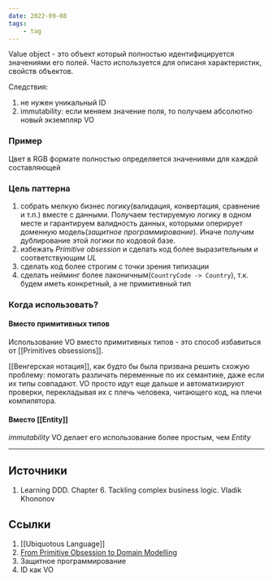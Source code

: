 ```yaml
---
date: 2022-09-08
tags:
    - tag
---
```


Value object - это объект который полностью идентифицируется значениями его полей. Часто используется для описаня характеристик, свойств объектов.

Следствия:

1. не нужен уникальный ID
1. immutability: если меняем значение поля, то получаем абсолютно новый экземпляр VO

### Пример

Цвет в RGB формате полностью определяется значениями для каждой составляющей

### Цель паттерна

1. собрать мелкую бизнес логику(валидация, конвертация, сравнение и т.п.) вместе с данными. Получаем тестируемую логику в одном месте и гарантируем валидность данных, которыми оперирует доменную модель(*защитное программирование*). Иначе получим дублирование этой логики по кодовой базе.
1. избежать *Primitive obsession* и сделать код более выразительным и соответствующим *UL*
1. сделать код более строгим с точки зрения типизации
1. сделать нейминг более лаконичным(```CountryCode -> Country```), т.к. будем иметь конкретный, а не примитивный тип

### Когда использовать?

#### Вместо примитивных типов

Использование VO вместо примитивных типов - это способ избавиться от [[Primitives obsessions]].

[[Венгерская нотация]], как будто бы была призвана решить схожую проблему: помогать различать переменные по их семантике, даже если их типы совпадают. VO просто идут еще дальше и автоматизируют проверки, перекладывая их с плечь человека, читающего код, на плечи компилятора.

#### Вместо [[Entity]]

*immutability* VO делает его использование более простым, чем *Entity*

---

## Источники

1. Learning DDD. Chapter 6. Tackling complex business logic. Vladik Khononov

## Ссылки

1. [[Ubiquotous Language]]
1. [From Primitive Obsession to Domain Modelling](https://blog.ploeh.dk/2015/01/19/from-primitive-obsession-to-domain-modelling/)
1. Защитное программирование
1. ID как VO
